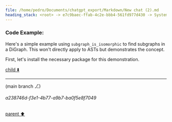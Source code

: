 ```yaml
---
file: /home/pedro/Documents/chatgpt_export/Markdown/New chat (2).md
heading_stack: <root> -> e7c9baec-ffab-4c2e-bbb4-561fd977d430 -> System -> 536e0e74-8c30-49ea-ae85-f83cc1361c13 -> System -> aaa29187-c9e6-4055-a115-71076813ffbc -> User -> cc136d1c-37a8-4c4a-b365-9b8369a2b895 -> Assistant -> Approaches: -> Generalized to ASTs: -> Code Example:
---
```

### Code Example:

Here's a simple example using `subgraph_is_isomorphic` to find subgraphs in a DiGraph. This won't directly apply to ASTs but demonstrates the concept.

First, let's install the necessary package for this demonstration.

[child ⬇️](#a238746d-f3e1-4b77-a9b7-ba0f5e8f7049)

---

(main branch ⎇)
###### a238746d-f3e1-4b77-a9b7-ba0f5e8f7049
[parent ⬆️](#cc136d1c-37a8-4c4a-b365-9b8369a2b895)
